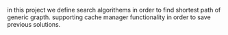 in this project we define search algorithems in order to find shortest path of generic grapth.
supporting cache manager functionality in order to save previous solutions.
